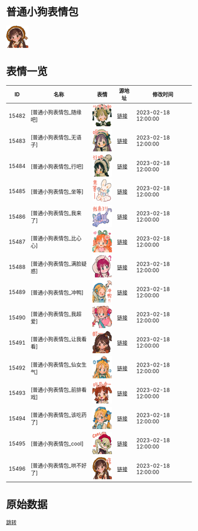 # 普通小狗表情包

<img src="./cover.png" height="60" alt="cover" />

# 表情一览

|ID|名称|表情|源地址|修改时间|
|----|----|----|----|----|
|15482|[普通小狗表情包_随缘吧]|<img src="./pic/015482_%5B普通小狗表情包_随缘吧%5D.png" height="60" alt="随缘吧"/>|[链接](https://i0.hdslb.com/bfs/garb/f05cd997dc90438ebe3eabf5a811aac76cf7bb3e.png)|2023-02-18 12:00:00|
|15483|[普通小狗表情包_无语子]|<img src="./pic/015483_%5B普通小狗表情包_无语子%5D.png" height="60" alt="无语子"/>|[链接](https://i0.hdslb.com/bfs/garb/aa9a13245768784d8ae5896fc47683c27874bc0e.png)|2023-02-18 12:00:00|
|15484|[普通小狗表情包_行吧]|<img src="./pic/015484_%5B普通小狗表情包_行吧%5D.png" height="60" alt="行吧"/>|[链接](https://i0.hdslb.com/bfs/garb/887f5a9c1ac5fce3b6855efa1016bc66ad99f93c.png)|2023-02-18 12:00:00|
|15485|[普通小狗表情包_坐等]|<img src="./pic/015485_%5B普通小狗表情包_坐等%5D.png" height="60" alt="坐等"/>|[链接](https://i0.hdslb.com/bfs/garb/1762b87a7189cf30abe51efd0e08a7d0d2a46133.png)|2023-02-18 12:00:00|
|15486|[普通小狗表情包_我来了]|<img src="./pic/015486_%5B普通小狗表情包_我来了%5D.png" height="60" alt="我来了"/>|[链接](https://i0.hdslb.com/bfs/garb/b2bfb2055fa731cbd7f99dfa9ad32dbd341b6b82.png)|2023-02-18 12:00:00|
|15487|[普通小狗表情包_比心心]|<img src="./pic/015487_%5B普通小狗表情包_比心心%5D.png" height="60" alt="比心心"/>|[链接](https://i0.hdslb.com/bfs/garb/9c870ba5b231b154c53aef5440db4c3d0cd2edb6.png)|2023-02-18 12:00:00|
|15488|[普通小狗表情包_满脸疑惑]|<img src="./pic/015488_%5B普通小狗表情包_满脸疑惑%5D.png" height="60" alt="满脸疑惑"/>|[链接](https://i0.hdslb.com/bfs/garb/533c9446abd3079d512a7263d5f76030c42afc23.png)|2023-02-18 12:00:00|
|15489|[普通小狗表情包_冲鸭]|<img src="./pic/015489_%5B普通小狗表情包_冲鸭%5D.png" height="60" alt="冲鸭"/>|[链接](https://i0.hdslb.com/bfs/garb/cc2167c32181f8af5c896a3754db742f1159274f.png)|2023-02-18 12:00:00|
|15490|[普通小狗表情包_我超爱]|<img src="./pic/015490_%5B普通小狗表情包_我超爱%5D.png" height="60" alt="我超爱"/>|[链接](https://i0.hdslb.com/bfs/garb/aafb5d69243db9a2d9a7fae7e490cd5ef8914db5.png)|2023-02-18 12:00:00|
|15491|[普通小狗表情包_让我看看]|<img src="./pic/015491_%5B普通小狗表情包_让我看看%5D.png" height="60" alt="让我看看"/>|[链接](https://i0.hdslb.com/bfs/garb/f7f5ca7121225a366ce33abf6e0c87ef8f318c44.png)|2023-02-18 12:00:00|
|15492|[普通小狗表情包_仙女生气]|<img src="./pic/015492_%5B普通小狗表情包_仙女生气%5D.png" height="60" alt="仙女生气"/>|[链接](https://i0.hdslb.com/bfs/garb/1516e58f7fcba0b8df6c3802abd0f2e37fb1edf0.png)|2023-02-18 12:00:00|
|15493|[普通小狗表情包_前排看戏]|<img src="./pic/015493_%5B普通小狗表情包_前排看戏%5D.png" height="60" alt="前排看戏"/>|[链接](https://i0.hdslb.com/bfs/garb/7f2df4b8586dbe8df9e12dc5989fd8e18462a8b7.png)|2023-02-18 12:00:00|
|15494|[普通小狗表情包_该吃药了]|<img src="./pic/015494_%5B普通小狗表情包_该吃药了%5D.png" height="60" alt="该吃药了"/>|[链接](https://i0.hdslb.com/bfs/garb/576cf08608b21290decaf99fcb562f0d79e373c8.png)|2023-02-18 12:00:00|
|15495|[普通小狗表情包_cool]|<img src="./pic/015495_%5B普通小狗表情包_cool%5D.png" height="60" alt="cool"/>|[链接](https://i0.hdslb.com/bfs/garb/e793ab30bf2dfcd1e57122610ba3b50225d0e01d.png)|2023-02-18 12:00:00|
|15496|[普通小狗表情包_哄不好了]|<img src="./pic/015496_%5B普通小狗表情包_哄不好了%5D.png" height="60" alt="哄不好了"/>|[链接](https://i0.hdslb.com/bfs/garb/a0062022075a208051f86558d1619f6a4b530094.png)|2023-02-18 12:00:00|

# 原始数据

[跳转](./raw.json)

